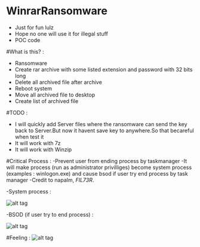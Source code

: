 # WinrarRansomware

- Just for fun lulz
- Hope no one will use it for illegal stuff
- POC code


#What is this? :
- Ransomware
- Create rar archive with some listed extension and password with 32 bits long
- Delete all archived file after archive
- Reboot system
- Move all archived file to desktop
- Create list of archived file


#TODO : 
- I will quickly add Server files where the ransomware can send the key back to Server.But now it havent save key to anywhere.So that becareful when test it
- It will work with 7z
- It will work with Winzip


#Critical Process :
-Prevent user from ending process by taskmanager
-It will make process (run as administrator privilliges) become system process (examples : winlogon.exe) and cause bsod if user try end process by task manager
-Credit to napalm, _FIL73R_.

-System process : 

![alt tag](https://github.com/kuqadk3/WinrarRansomware/blob/master/img/systemprocess.PNG)

-BSOD (if user try to end process) :

![alt tag](https://github.com/kuqadk3/WinrarRansomware/blob/master/img/bosd.PNG)


#Feeling : 
![alt tag](https://github.com/kuqadk3/WinrarRansomware/blob/master/img/bloody_work.gif)
